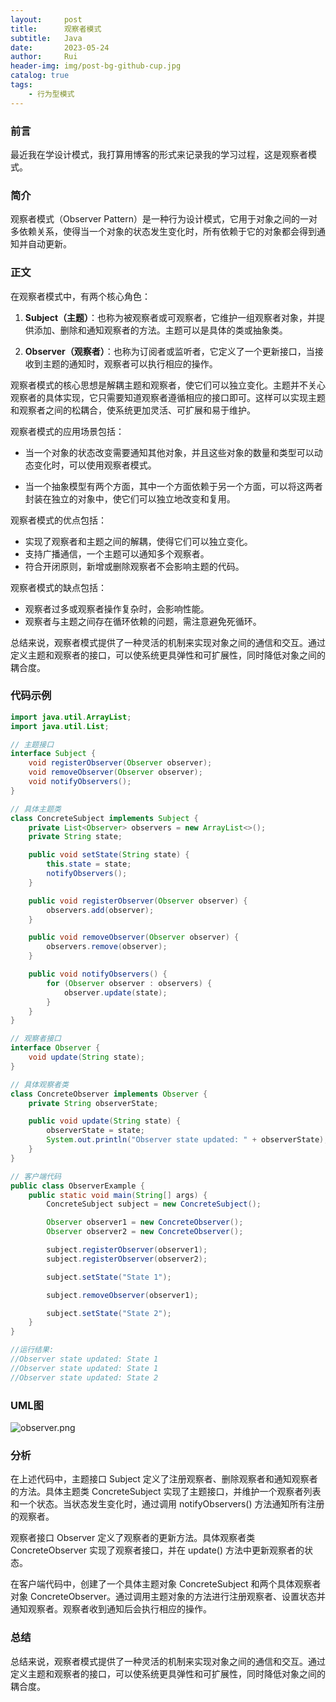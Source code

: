 ```yaml
---
layout:     post
title:      观察者模式
subtitle:   Java
date:       2023-05-24
author:     Rui
header-img: img/post-bg-github-cup.jpg
catalog: true
tags:
    - 行为型模式
---
```

### 前言
最近我在学设计模式，我打算用博客的形式来记录我的学习过程，这是观察者模式。
### 简介
观察者模式（Observer Pattern）是一种行为设计模式，它用于对象之间的一对多依赖关系，使得当一个对象的状态发生变化时，所有依赖于它的对象都会得到通知并自动更新。
### 正文

在观察者模式中，有两个核心角色：

1. **Subject（主题）**：也称为被观察者或可观察者，它维护一组观察者对象，并提供添加、删除和通知观察者的方法。主题可以是具体的类或抽象类。

2. **Observer（观察者）**：也称为订阅者或监听者，它定义了一个更新接口，当接收到主题的通知时，观察者可以执行相应的操作。

观察者模式的核心思想是解耦主题和观察者，使它们可以独立变化。主题并不关心观察者的具体实现，它只需要知道观察者遵循相应的接口即可。这样可以实现主题和观察者之间的松耦合，使系统更加灵活、可扩展和易于维护。

观察者模式的应用场景包括：

- 当一个对象的状态改变需要通知其他对象，并且这些对象的数量和类型可以动态变化时，可以使用观察者模式。

- 当一个抽象模型有两个方面，其中一个方面依赖于另一个方面，可以将这两者封装在独立的对象中，使它们可以独立地改变和复用。

观察者模式的优点包括：

- 实现了观察者和主题之间的解耦，使得它们可以独立变化。
- 支持广播通信，一个主题可以通知多个观察者。
- 符合开闭原则，新增或删除观察者不会影响主题的代码。

观察者模式的缺点包括：

- 观察者过多或观察者操作复杂时，会影响性能。
- 观察者与主题之间存在循环依赖的问题，需注意避免死循环。

总结来说，观察者模式提供了一种灵活的机制来实现对象之间的通信和交互。通过定义主题和观察者的接口，可以使系统更具弹性和可扩展性，同时降低对象之间的耦合度。

### 代码示例
```java
import java.util.ArrayList;
import java.util.List;

// 主题接口
interface Subject {
    void registerObserver(Observer observer);
    void removeObserver(Observer observer);
    void notifyObservers();
}

// 具体主题类
class ConcreteSubject implements Subject {
    private List<Observer> observers = new ArrayList<>();
    private String state;

    public void setState(String state) {
        this.state = state;
        notifyObservers();
    }

    public void registerObserver(Observer observer) {
        observers.add(observer);
    }

    public void removeObserver(Observer observer) {
        observers.remove(observer);
    }

    public void notifyObservers() {
        for (Observer observer : observers) {
            observer.update(state);
        }
    }
}

// 观察者接口
interface Observer {
    void update(String state);
}

// 具体观察者类
class ConcreteObserver implements Observer {
    private String observerState;

    public void update(String state) {
        observerState = state;
        System.out.println("Observer state updated: " + observerState);
    }
}

// 客户端代码
public class ObserverExample {
    public static void main(String[] args) {
        ConcreteSubject subject = new ConcreteSubject();

        Observer observer1 = new ConcreteObserver();
        Observer observer2 = new ConcreteObserver();

        subject.registerObserver(observer1);
        subject.registerObserver(observer2);

        subject.setState("State 1");

        subject.removeObserver(observer1);

        subject.setState("State 2");
    }
}

//运行结果:
//Observer state updated: State 1
//Observer state updated: State 1
//Observer state updated: State 2

```
### UML图
![observer.png](https://i.postimg.cc/wBJhVTnK/observer.png)

### 分析
在上述代码中，主题接口 Subject 定义了注册观察者、删除观察者和通知观察者的方法。具体主题类 ConcreteSubject 实现了主题接口，并维护一个观察者列表和一个状态。当状态发生变化时，通过调用 notifyObservers() 方法通知所有注册的观察者。

观察者接口 Observer 定义了观察者的更新方法。具体观察者类 ConcreteObserver 实现了观察者接口，并在 update() 方法中更新观察者的状态。

在客户端代码中，创建了一个具体主题对象 ConcreteSubject 和两个具体观察者对象 ConcreteObserver。通过调用主题对象的方法进行注册观察者、设置状态并通知观察者。观察者收到通知后会执行相应的操作。
### 总结
总结来说，观察者模式提供了一种灵活的机制来实现对象之间的通信和交互。通过定义主题和观察者的接口，可以使系统更具弹性和可扩展性，同时降低对象之间的耦合度。